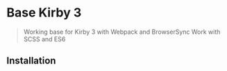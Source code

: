 # Base Kirby 3
> Working base for Kirby 3 with Webpack and BrowserSync
> Work with SCSS and ES6

## Installation
